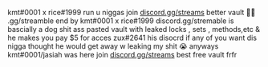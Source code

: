 kmt#0001 x rice#1999 run u niggas join [discord.gg/streams](https://discord.gg/streams) better vault 🤷‍♂️ .gg/streamble end by kmt#0001 x rice#1999 discord.gg/stremable is bascially a dog shit ass pasted vault with leaked locks , sets , methods,etc & he makes you pay $5 for acces zux#2641 his disocrd if any of you want dis nigga thought he would get away w leaking my shit 😭 anyways kmt#0001/jasiah was here join [discord.gg/streams](https://discord.gg/streams) best free vault frfr  
